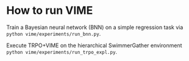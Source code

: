 # How to run VIME

Train a Bayesian neural network (BNN) on a simple regression task via `python vime/experiments/run_bnn.py`.

Execute TRPO+VIME on the hierarchical SwimmerGather environment `python vime/experiments/run_trpo_expl.py`.